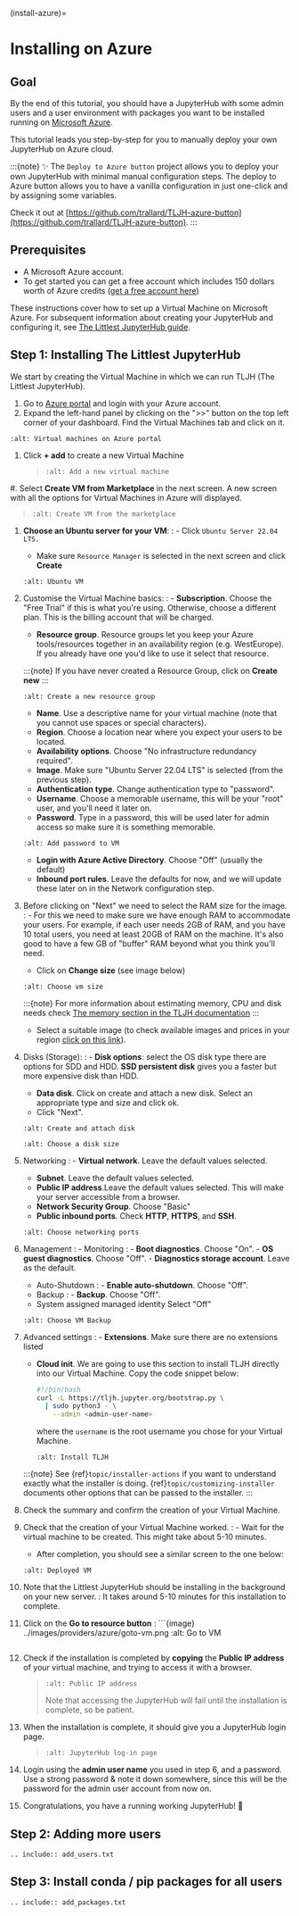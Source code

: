 (install-azure)=

# Installing on Azure

## Goal

By the end of this tutorial, you should have a JupyterHub with some admin
users and a user environment with packages you want to be installed running on
[Microsoft Azure](https://azure.microsoft.com).

This tutorial leads you step-by-step for you to manually deploy your own JupyterHub on Azure cloud.

:::{note}
✨ The `Deploy to Azure button` project allows you to deploy your own JupyterHub with minimal manual configuration steps. The deploy to Azure button allows you to have a vanilla configuration in just one-click and by assigning some variables.

Check it out at [https://github.com/trallard/TLJH-azure-button](https://github.com/trallard/TLJH-azure-button).
:::

## Prerequisites

- A Microsoft Azure account.
- To get started you can get a free account which includes 150 dollars worth of Azure credits ([get a free account here](https://azure.microsoft.com/en-us/free//?wt.mc_id=TLJH-github-taallard))

These instructions cover how to set up a Virtual Machine
on Microsoft Azure. For subsequent information about creating
your JupyterHub and configuring it, see [The Littlest JupyterHub guide](https://the-littlest-jupyterhub.readthedocs.io/en/latest/).

## Step 1: Installing The Littlest JupyterHub

We start by creating the Virtual Machine in which we can run TLJH (The Littlest JupyterHub).

1. Go to [Azure portal](https://portal.azure.com/) and login with your Azure account.
2. Expand the left-hand panel by clicking on the ">>" button on the top left corner of your dashboard. Find the Virtual Machines tab and click on it.

```{image} ../images/providers/azure/azure-vms.png
:alt: Virtual machines on Azure portal
```

1. Click **+ add** to create a new Virtual Machine

   > ```{image} ../images/providers/azure/add-vm.png
   > :alt: Add a new virtual machine
   > ```

#. Select **Create VM from Marketplace** in the next screen.
A new screen with all the options for Virtual Machines in Azure will displayed.

> ```{image} ../images/providers/azure/create-vm.png
> :alt: Create VM from the marketplace
> ```

1.  **Choose an Ubuntu server for your VM**:
    : - Click `Ubuntu Server 22.04 LTS.`

    - Make sure `Resource Manager` is selected in the next screen and click **Create**

    ```{image} ../images/providers/azure/ubuntu-vm.png
    :alt: Ubuntu VM
    ```

2.  Customise the Virtual Machine basics:
    : - **Subscription**. Choose the "Free Trial" if this is what you're using. Otherwise, choose a different plan. This is the billing account that will be charged.

    - **Resource group**. Resource groups let you keep your Azure tools/resources together in an availability region (e.g. WestEurope). If you already have one you'd like to use it select that resource.

    :::{note}
    If you have never created a Resource Group, click on **Create new**
    :::

    ```{image} ../images/providers/azure/new-rg.png
    :alt: Create a new resource group
    ```

    - **Name**. Use a descriptive name for your virtual machine (note that you cannot use spaces or special characters).
    - **Region**. Choose a location near where you expect your users to be located.
    - **Availability options**. Choose "No infrastructure redundancy required".
    - **Image**. Make sure "Ubuntu Server 22.04 LTS" is selected (from the previous step).
    - **Authentication type**. Change authentication type to "password".
    - **Username**. Choose a memorable username, this will be your "root" user, and you'll need it later on.
    - **Password**. Type in a password, this will be used later for admin access so make sure it is something memorable.

    ```{image} ../images/providers/azure/password-vm.png
    :alt: Add password to VM
    ```

    - **Login with Azure Active Directory**. Choose "Off" (usually the default)
    - **Inbound port rules**. Leave the defaults for now, and we will update these later on in the Network configuration step.

3.  Before clicking on "Next" we need to select the RAM size for the image.
    : - For this we need to make sure we have enough RAM to accommodate your users. For example, if each user needs 2GB of RAM, and you have 10 total users, you need at least 20GB of RAM on the machine. It's also good to have a few GB of "buffer" RAM beyond what you think you'll need.

    - Click on **Change size** (see image below)

    ```{image} ../images/providers/azure/size-vm.png
    :alt: Choose vm size
    ```

    :::{note}
    For more information about estimating memory, CPU and disk needs check [The memory section in the TLJH documentation](https://tljh.jupyter.org/en/latest/howto/admin/resource-estimation.html)
    :::

    - Select a suitable image (to check available images and prices in your region [click on this link](https://azuremarketplace.microsoft.com/en-gb/marketplace/apps/Canonical.UbuntuServer?tab=PlansAndPrice/?wt.mc_id=TLJH-github-taallard)).

4.  Disks (Storage):
    : - **Disk options**: select the OS disk type there are options for SDD and HDD. **SSD persistent disk** gives you a faster but more expensive disk than HDD.

    - **Data disk**. Click on create and attach a new disk. Select an appropriate type and size and click ok.
    - Click "Next".

    ```{image} ../images/providers/azure/create-disk.png
    :alt: Create and attach disk
    ```

    ```{image} ../images/providers/azure/disk-vm.png
    :alt: Choose a disk size
    ```

5.  Networking
    : - **Virtual network**. Leave the default values selected.

    - **Subnet**. Leave the default values selected.
    - **Public IP address**.Leave the default values selected. This will make your server accessible from a browser.
    - **Network Security Group**. Choose "Basic"
    - **Public inbound ports**. Check **HTTP**, **HTTPS**, and **SSH**.

    ```{image} ../images/providers/azure/networking-vm.png
    :alt: Choose networking ports
    ```

6.  Management
    : - Monitoring
    : - **Boot diagnostics**. Choose "On". - **OS guest diagnostics**. Choose "Off". - **Diagnostics storage account**. Leave as the default.

    - Auto-Shutdown
      : - **Enable auto-shutdown**. Choose "Off".
    - Backup
      : - **Backup**. Choose "Off".
    - System assigned managed identity Select "Off"

    ```{image} ../images/providers/azure/backup-vm.png
    :alt: Choose VM Backup
    ```

7.  Advanced settings
    : - **Extensions**. Make sure there are no extensions listed

    - **Cloud init**. We are going to use this section to install TLJH directly into our Virtual Machine.
      Copy the code snippet below:

      ```bash
      #!/bin/bash
      curl -L https://tljh.jupyter.org/bootstrap.py \
        | sudo python3 - \
          --admin <admin-user-name>
      ```

      where the `username` is the root username you chose for your Virtual Machine.

      ```{image} ../images/providers/azure/cloudinit-vm.png
      :alt: Install TLJH
      ```

    :::{note}
    See {ref}`topic/installer-actions` if you want to understand exactly what the installer is doing.
    {ref}`topic/customizing-installer` documents other options that can be passed to the installer.
    :::

8.  Check the summary and confirm the creation of your Virtual Machine.

9.  Check that the creation of your Virtual Machine worked.
    : - Wait for the virtual machine to be created. This might take about 5-10 minutes.

    - After completion, you should see a similar screen to the one below:

    ```{image} ../images/providers/azure/deployed-vm.png
    :alt: Deployed VM
    ```

10. Note that the Littlest JupyterHub should be installing in the background on your new server.
    : It takes around 5-10 minutes for this installation to complete.

11. Click on the **Go to resource button**
    : ```{image} ../images/providers/azure/goto-vm.png
    :alt: Go to VM

    ```

    ```

12. Check if the installation is completed by **copying** the **Public IP address** of your virtual machine, and trying to access it with a browser.

    > ```{image} ../images/providers/azure/ip-vm.png
    > :alt: Public IP address
    > ```
    >
    > Note that accessing the JupyterHub will fail until the installation is complete, so be patient.

13. When the installation is complete, it should give you a JupyterHub login page.

    > ```{image} ../images/first-login.png
    > :alt: JupyterHub log-in page
    > ```

14. Login using the **admin user name** you used in step 6, and a password. Use a strong password & note it down somewhere, since this will be the password for the admin user account from now on.

15. Congratulations, you have a running working JupyterHub! 🎉

## Step 2: Adding more users

```{eval-rst}
.. include:: add_users.txt
```

## Step 3: Install conda / pip packages for all users

```{eval-rst}
.. include:: add_packages.txt
```
